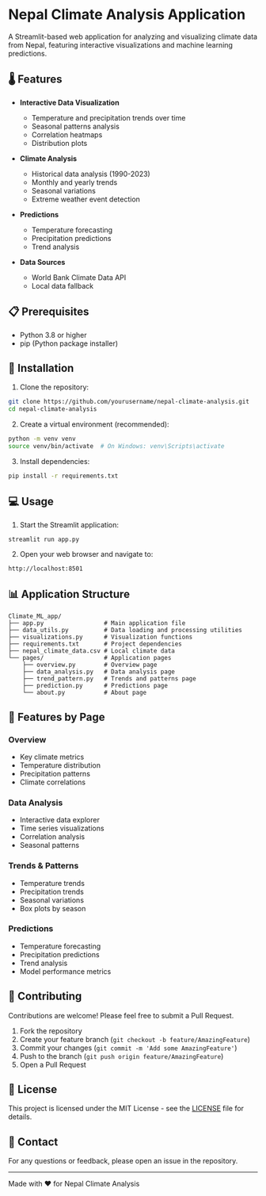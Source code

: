 # Nepal Climate Analysis Application

A Streamlit-based web application for analyzing and visualizing climate data from Nepal, featuring interactive visualizations and machine learning predictions.

## 🌡️ Features

- **Interactive Data Visualization**
  - Temperature and precipitation trends over time
  - Seasonal patterns analysis
  - Correlation heatmaps
  - Distribution plots

- **Climate Analysis**
  - Historical data analysis (1990-2023)
  - Monthly and yearly trends
  - Seasonal variations
  - Extreme weather event detection

- **Predictions**
  - Temperature forecasting
  - Precipitation predictions
  - Trend analysis

- **Data Sources**
  - World Bank Climate Data API
  - Local data fallback

## 📋 Prerequisites

- Python 3.8 or higher
- pip (Python package installer)

## 🚀 Installation

1. Clone the repository:
```bash
git clone https://github.com/yourusername/nepal-climate-analysis.git
cd nepal-climate-analysis
```

2. Create a virtual environment (recommended):
```bash
python -m venv venv
source venv/bin/activate  # On Windows: venv\Scripts\activate
```

3. Install dependencies:
```bash
pip install -r requirements.txt
```

## 💻 Usage

1. Start the Streamlit application:
```bash
streamlit run app.py
```

2. Open your web browser and navigate to:
```
http://localhost:8501
```

## 📊 Application Structure

```
Climate_ML_app/
├── app.py                 # Main application file
├── data_utils.py          # Data loading and processing utilities
├── visualizations.py      # Visualization functions
├── requirements.txt       # Project dependencies
├── nepal_climate_data.csv # Local climate data
└── pages/                 # Application pages
    ├── overview.py        # Overview page
    ├── data_analysis.py   # Data analysis page
    ├── trend_pattern.py   # Trends and patterns page
    ├── prediction.py      # Predictions page
    └── about.py           # About page
```

## 🎯 Features by Page

### Overview
- Key climate metrics
- Temperature distribution
- Precipitation patterns
- Climate correlations

### Data Analysis
- Interactive data explorer
- Time series visualizations
- Correlation analysis
- Seasonal patterns

### Trends & Patterns
- Temperature trends
- Precipitation trends
- Seasonal variations
- Box plots by season

### Predictions
- Temperature forecasting
- Precipitation predictions
- Trend analysis
- Model performance metrics

## 🤝 Contributing

Contributions are welcome! Please feel free to submit a Pull Request.

1. Fork the repository
2. Create your feature branch (`git checkout -b feature/AmazingFeature`)
3. Commit your changes (`git commit -m 'Add some AmazingFeature'`)
4. Push to the branch (`git push origin feature/AmazingFeature`)
5. Open a Pull Request

## 📝 License

This project is licensed under the MIT License - see the [LICENSE](LICENSE) file for details.

## 📧 Contact

For any questions or feedback, please open an issue in the repository.

---

Made with ❤️ for Nepal Climate Analysis 